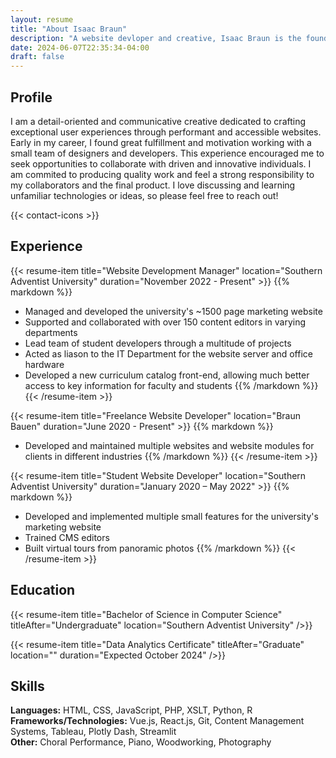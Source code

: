 ```yaml
---
layout: resume
title: "About Isaac Braun"
description: "A website devloper and creative, Isaac Braun is the founder and leader of Braun Bauen."
date: 2024-06-07T22:35:34-04:00
draft: false
---
```


## Profile
I am a detail-oriented and communicative creative dedicated to crafting exceptional user experiences through performant and accessible websites.
Early in my career, I found great fulfillment and motivation working with a small team of designers and developers.
This experience encouraged me to seek opportunities to collaborate with driven and innovative individuals.
I am commited to producing quality work and feel a strong responsibility to my collaborators and the final product.
I love discussing and learning unfamiliar technologies or ideas, so please feel free to reach out!

{{< contact-icons >}}

## Experience

{{< resume-item title="Website Development Manager" location="Southern Adventist University" duration="November 2022 - Present" >}}
{{% markdown %}}
- Managed and developed the university's ~1500 page marketing website
- Supported and collaborated with over 150 content editors in varying departments
- Lead team of student developers through a multitude of projects
- Acted as liason to the IT Department for the website server and office hardware
- Developed a new curriculum catalog front-end, allowing much better access to key information for faculty and students
{{% /markdown %}}
{{< /resume-item >}}

{{< resume-item title="Freelance Website Developer" location="Braun Bauen" duration="June 2020 - Present" >}}
{{% markdown %}}
- Developed and maintained multiple websites and website modules for clients in different industries
{{% /markdown %}}
{{< /resume-item >}}

{{< resume-item title="Student Website Developer" location="Southern Adventist University" duration="January 2020 – May 2022" >}}
{{% markdown %}}
- Developed and implemented multiple small features for the university's marketing website
- Trained CMS editors
- Built virtual tours from panoramic photos
{{% /markdown %}}
{{< /resume-item >}}

## Education

{{< resume-item title="Bachelor of Science in Computer Science" titleAfter="Undergraduate" location="Southern Adventist University" />}}

{{< resume-item title="Data Analytics Certificate" titleAfter="Graduate" location="" duration="Expected October 2024" />}}

## Skills

**Languages:** HTML, CSS, JavaScript, PHP, XSLT, Python, R\
**Frameworks/Technologies:** Vue.js, React.js, Git, Content Management Systems, Tableau, Plotly Dash, Streamlit\
**Other:** Choral Performance, Piano, Woodworking, Photography
